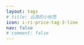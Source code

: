 ```yaml
---
layout: tags
# title: 云游的小标签
icon: i-ri-price-tag-3-line
nav: false
# comment: false
---
```

